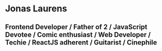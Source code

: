 # Jonas Laurens

## Frontend Developer / Father of 2 / JavaScript Devotee / Comic enthusiast / Web Developer / Techie / ReactJS adherent / Guitarist / Cinephile
